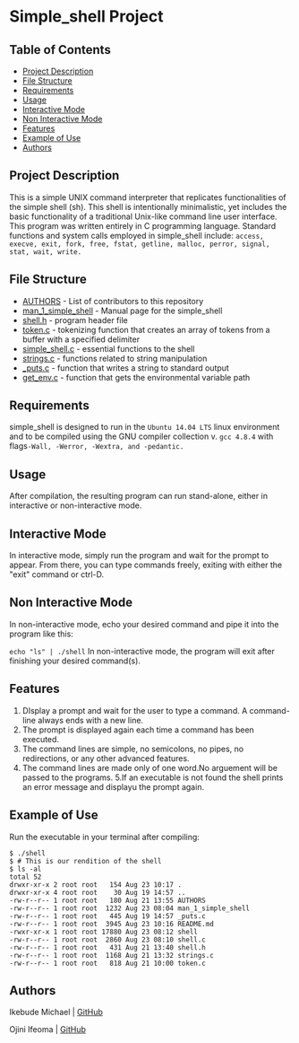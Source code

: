 # Simple_shell Project

## Table of Contents
* [Project Description](#project-description)
* [File Structure](#file-structure)
* [Requirements](#requirements)
* [Usage](#usage)
* [Interactive Mode](#interactive-mode)
* [Non Interactive Mode](#non-interactive-mode)
* [Features](#features)
* [Example of Use](#example-of-use)
* [Authors](#authors)

## Project Description
This is a simple UNIX command interpreter that replicates functionalities of the simple shell (sh). This shell is intentionally minimalistic, yet includes the basic functionality of a traditional Unix-like command line user interface. This program was written entirely in C programming language.
Standard functions and system calls employed in simple_shell include:
   `access, execve, exit, fork, free, fstat, getline, malloc, perror, signal, stat, wait, write.`

## File Structure
* [AUTHORS](AUTHORS) - List of contributors to this repository
* [man_1_simple_shell](man_1_simple_shell) - Manual page for the simple_shell
* [shell.h](shell.h) - program header file
* [token.c](token.c) - tokenizing function that creates an array of tokens from a buffer with a specified delimiter
* [simple_shell.c](simple_shell.c) - essential functions to the shell
* [strings.c](string.c) - functions related to string manipulation
* [_puts.c](_puts.c) - function that writes a string to standard output
* [get_env.c](get_env.c) - function that gets the environmental variable path

## Requirements

simple_shell is designed to run in the `Ubuntu 14.04 LTS` linux environment and to be compiled using the GNU compiler collection v. `gcc 4.8.4` with flags`-Wall, -Werror, -Wextra, and -pedantic.`

## Usage

After compilation, the resulting program can run stand-alone, either in interactive or non-interactive mode.

## Interactive Mode

In interactive mode, simply run the program and wait for the prompt to appear. From there, you can type commands freely, exiting with either the "exit" command or ctrl-D.

## Non Interactive Mode

In non-interactive mode, echo your desired command and pipe it into the program like this:

```echo "ls" | ./shell```
In non-interactive mode, the program will exit after finishing your desired command(s).

## Features

1. DIsplay a prompt and wait for the user to type a command. A command-line always ends with a new line.
2. The prompt is displayed again each time a command has been executed.
3. The command lines are simple, no semicolons, no pipes, no redirections, or any other advanced features.
4. The command lines are made only of one word.No arguement will be passed to the programs.
5.If an executable is not found the shell prints an error message and displayu the prompt again.

## Example of Use
Run the executable in your terminal after compiling:
```
$ ./shell
$ # This is our rendition of the shell
$ ls -al
total 52
drwxr-xr-x 2 root root   154 Aug 23 10:17 .
drwxr-xr-x 4 root root    30 Aug 19 14:57 ..
-rw-r--r-- 1 root root   180 Aug 21 13:55 AUTHORS
-rw-r--r-- 1 root root  1232 Aug 23 08:04 man_1_simple_shell
-rw-r--r-- 1 root root   445 Aug 19 14:57 _puts.c
-rw-r--r-- 1 root root  3945 Aug 23 10:16 README.md
-rwxr-xr-x 1 root root 17880 Aug 23 08:12 shell
-rw-r--r-- 1 root root  2860 Aug 23 08:10 shell.c
-rw-r--r-- 1 root root   431 Aug 21 13:40 shell.h
-rw-r--r-- 1 root root  1168 Aug 21 13:32 strings.c
-rw-r--r-- 1 root root   818 Aug 21 10:00 token.c

```

## Authors
Ikebude Michael | [GitHub](https://github.com/mikecasey12)

Ojini Ifeoma | [GitHub](https://github.com/Jinnie506)
